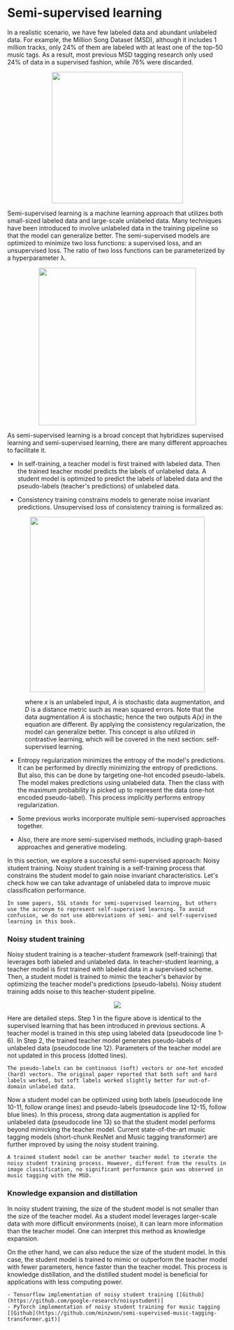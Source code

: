 # Semi-supervised learning
In a realistic scenario, we have few labeled data and abundant unlabeled data. For example, the Million Song Dataset (MSD), although it includes 1 million tracks, only 24% of them are labeled with at least one of the top-50 music tags. As a result, most previous MSD tagging research only used 24% of data in a supervised fashion, while 76% were discarded. 
<p align = "center">
<img src = "https://i.imgur.com/l4gUJcC.png" width=300>
</p>
Semi-supervised learning is a machine learning approach that utilizes both small-sized labeled data and large-scale unlabeled data. Many techniques have been introduced to involve unlabeled data in the training pipeline so that the model can generalize better. The semi-supervised models are optimized to minimize two loss functions: a supervised loss, and an unsupervised loss. The ratio of two loss functions can be parameterized by a hyperparameter λ.
<p align = "center">
<img src="https://render.githubusercontent.com/render/math?math=Loss%20%3D%20Loss_%7Bsupervised%7D%20%2B%20%5Clambda%5Ccdot%20Loss_%7Bunsupervised%7D" width=360>
</p>
As semi-supervised learning is a broad concept that hybridizes supervised learning and semi-supervised learning, there are many different approaches to facilitate it.

- In self-training, a teacher model is first trained with labeled data. Then the trained teacher model predicts the labels of unlabeled data. A student model is optimized to predict the labels of labeled data and the pseudo-labels (teacher's predictions) of unlabeled data. 


- Consistency training constrains models to generate noise invariant predictions. Unsupervised loss of consistency training is formalized as:
<p align = "center">
<img src="https://render.githubusercontent.com/render/math?math=Loss_%7Bunsupervised%7D%20%3D%20D(p(y%7CA(x)%2C%5Ctheta)%2C%20p(y%7CA(x)%2C%5Ctheta))" width=400>
</p> 
<p style="margin-left:40px;">where <i>x</i> is an unlabeled input, <i>A</i> is stochastic data augmentation, and <i>D</i> is a distance metric such as mean squared errors. Note that the data augmentation <i>A</i> is stochastic; hence the two outputs <i>A(x)</i> in the equation are different. By applying the consistency regularization, the model can generalize better. This concept is also utilized in contrastive learning, which will be covered in the next section: self-supervised learning.</p>

- Entropy regularization minimizes the entropy of the model's predictions. It can be performed by directly minimizing the entropy of predictions. But also, this can be done by targeting one-hot encoded pseudo-labels. The model makes predictions using unlabeled data. Then the class with the maximum probability is picked up to represent the data (one-hot encoded pseudo-label). This process implicitly performs entropy regularization.


- Some previous works incorporate multiple semi-supervised approaches together.


- Also, there are more semi-supervised methods, including graph-based approaches and generative modeling.

In this section, we explore a successful semi-supervised approach: Noisy student training. Noisy student training is a self-training process that constrains the student model to gain noise invariant characteristics. Let's check how we can take advantage of unlabeled data to improve music classification performance.

```{warning}
In some papers, SSL stands for semi-supervised learning, but others use the acronym to represent self-supervised learning. To avoid confusion, we do not use abbreviations of semi- and self-supervised learning in this book.
```

### Noisy student training
Noisy student training is a teacher-student framework (self-training) that leverages both labeled and unlabeled data. In teacher-student learning, a teacher model is first trained with labeled data in a supervised scheme. Then, a student model is trained to mimic the teacher's behavior by optimizing the teacher model's predictions (pseudo-labels). Noisy student training adds noise to this teacher-student pipeline.
<p align = "center">
<img src = "https://i.imgur.com/raPcC8d.png">
</p>
Here are detailed steps. Step 1 in the figure above is identical to the supervised learning that has been introduced in previous sections. A teacher model is trained in this step using labeled data (pseudocode line 1-6). In Step 2, the trained teacher model generates pseudo-labels of unlabeled data (pseudocode line 12). Parameters of the teacher model are not updated in this process (dotted lines).

```{tip}
The pseudo-labels can be continuous (soft) vectors or one-hot encoded (hard) vectors. The original paper reported that both soft and hard labels worked, but soft labels worked slightly better for out-of-domain unlabeled data.
```
Now a student model can be optimized using both labels (pseudocode line 10-11, follow orange lines) and pseudo-labels (pseudocode line 12-15, follow blue lines). In this process, strong data augmentation is applied for unlabeled data (pseudocode line 13) so that the student model performs beyond mimicking the teacher model. Current state-of-the-art music tagging models (short-chunk ResNet and Music tagging transformer) are further improved by using the noisy student training.

```{tip}
A trained student model can be another teacher model to iterate the noisy student training process. However, different from the results in image classification, no significant performance gain was observed in music tagging with the MSD. 
```
### Knowledge expansion and distillation
In noisy student training, the size of the student model is not smaller than the size of the teacher model. As a student model leverages larger-scale data with more difficult environments (noise), it can learn more information than the teacher model. One can interpret this method as knowledge expansion.

On the other hand, we can also reduce the size of the student model. In this case, the student model is trained to mimic or outperform the teacher model with fewer parameters, hence faster than the teacher model. This process is knowledge distillation, and the distilled student model is beneficial for applications with less computing power.

```{tip}
- Tensorflow implementation of noisy student training [[Github](https://github.com/google-research/noisystudent)]
- PyTorch implementation of noisy student training for music tagging [[Github](https://github.com/minzwon/semi-supervised-music-tagging-transformer.git)]
```